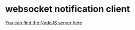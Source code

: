 # websocket notification client

[You can find the NodeJS server here](https://github.com/IntoMedia/notification-server-websocket)
